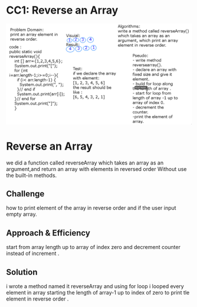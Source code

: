 

# CC1: Reverse an Array
![](../assets/cc1.png)

# Reverse an Array
we did a function called reverseArray which takes an array as an argument,and return an array with elements in reversed order Without use the built-in methods.  


## Challenge
how to print element of the array in reverse order and if the user input empty array.

## Approach & Efficiency
start from array length up to array of index zero and decrement counter instead of increment .

## Solution
i wrote a method named it reverseArray and using for loop i looped every element in array starting the length of array-1 up to index of zero to print tle element in reverse order .